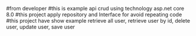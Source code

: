 #from developer
#this is example api crud using technology asp.net core 8.0
#this project apply repository and Interface for avoid repeating code
#this project have show example retrieve all user, retrieve user by id, delete user, update user, save user 
